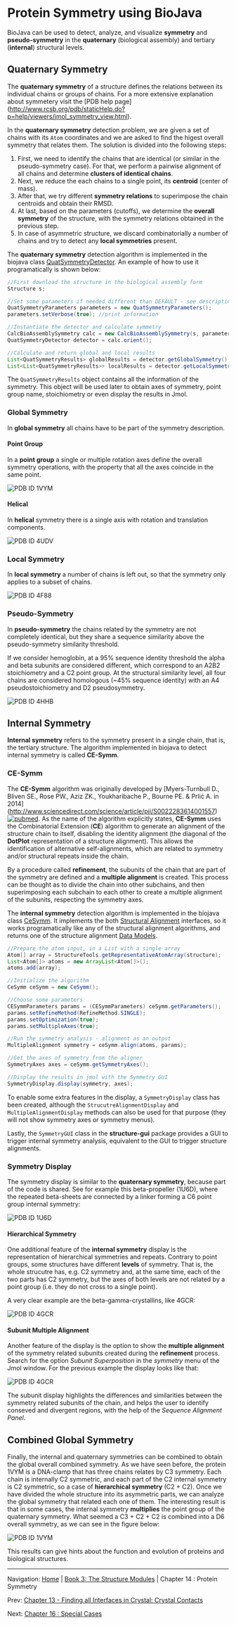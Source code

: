 Protein Symmetry using BioJava
================================================================

BioJava can be used to detect, analyze, and visualize **symmetry** and 
**pseudo-symmetry** in the **quaternary** (biological assembly) and tertiary 
(**internal**) structural levels.

## Quaternary Symmetry

The **quaternary symmetry** of a structure defines the relations between 
its individual chains or groups of chains. For a more extensive explanation 
about symmetery visit the [PDB help page]
(http://www.rcsb.org/pdb/staticHelp.do?p=help/viewers/jmol_symmetry_view.html).

In the **quaternary symmetry** detection problem, we are given a set of chains
with its `Atom` coordinates and we are asked to find the higest overall symmetry that
relates them. The solution is divided into the following steps:

1. First, we need to identify the chains that are identical (or similar
in the pseudo-symmetry case). For that, we perform a pairwise alignment of all
chains and determine **clusters of identical chains**.
2. Next, we reduce the each chains to a single point, its **centroid** (center of mass).
3. After that, we try different **symmetry relations** to superimpose the chain centroids 
and obtain their RMSD.
4. At last, based on the parameters (cutoffs), we determine the **overall symmetry** of the
structure, with the symmetry relations obtained in the previous step.
5. In case of asymmetric structure, we discard combinatorially a number of chains and try
to detect any **local symmetries** present.

The **quaternary symmetry** detection algorithm is implemented in the biojava class
[QuatSymmetryDetector](http://www.biojava.org/docs/api/org/biojava/nbio/structure/symmetry/core/QuatSymmetryDetector).
An example of how to use it programatically is shown below:

```java
//First download the structure in the biological assembly form
Structure s;

//Set some parameters if needed different than DEFAULT - see descriptions
QuatSymmetryParameters parameters = new QuatSymmetryParameters();
parameters.setVerbose(true); //print information

//Instantiate the detector and calculate symmetry
CalcBioAssemblySymmetry calc = new CalcBioAssemblySymmetry(s, parameters);
QuatSymmetryDetector detector = calc.orient();

//Calculate and return global and local results
List<QuatSymmetryResults> globalResults = detector.getGlobalSymmetry();
List<List<QuatSymmetryResults>> localResults = detector.getLocalSymmetries();

```

The `QuatSymmetryResults` object contains all the information of the symmetry.
This object will be used later to obtain axes of symmetry, point group name,
stoichiometry or even display the results in Jmol.

### Global Symmetry

In **global symmetry** all chains have to be part of the symmetry description.

#### Point Group

In a **point group** a single or multiple rotation axes define the overall symmetry
operations, with the property that all the axes coincide in the same point.

![PDB ID 1VYM](img/symm_pg.png)

#### Helical

In **helical** symmetry there is a single axis with rotation and translation
components.

![PDB ID 4UDV](img/symm_helical.png)

### Local Symmetry

In **local symmetry** a number of chains is left out, so that the symmetry
only applies to a subset of chains.

![PDB ID 4F88](img/symm_local.png)

### Pseudo-Symmetry

In **pseudo-symmetry** the chains related by the symmetry are not completely
identical, but they share a sequence similarity above the pseudo-symmetry 
similarity threshold.

If we consider hemoglobin, at a 95% sequence identity threshold the alpha and 
beta subunits are considered different, which correspond to an A2B2 stoichiometry 
and a C2 point group. At the structural similarity level, all four chains are 
considered homologous (~45% sequence identity) with an A4 pseudostoichiometry and 
D2 pseudosymmetry. 

![PDB ID 4HHB](img/symm_pseudo.png)

## Internal Symmetry

**Internal symmetry** refers to the symmetry present in a single chain, that is, 
the tertiary structure. The algorithm implemented in biojava to detect internal 
symmetry is called **CE-Symm**.

### CE-Symm

The **CE-Symm** algorithm was originally developed by [Myers-Turnbull D., Bliven SE., 
Rose PW., Aziz ZK., Youkharibache P., Bourne PE. & Prlić A. in 2014]
(http://www.sciencedirect.com/science/article/pii/S0022283614001557)  [![pubmed](http://img.shields.io/badge/in-pubmed-blue.svg?style=flat)](http://www.ncbi.nlm.nih.gov/pubmed/24681267).
As the name of the algorithm explicitly states, **CE-Symm** uses the Combinatorial
Extension (**CE**) algorithm to generate an alignment of the structure chain to itself, 
disabling the identity alignment (the diagonal of the **DotPlot** representation of a 
structure alignment). This allows the identification of alternative self-alignments, 
which are related to symmetry and/or structural repeats inside the chain.

By a procedure called **refinement**, the subunits of the chain that are part of the symmetry 
are defined and a **multiple alignment** is created. This process can be thought as to
divide the chain into other subchains, and then superimposing each subchain to each other to
create a multiple alignment of the subunits, respecting the symmetry axes.

The **internal symmetry** detection algorithm is implemented in the biojava class
[CeSymm](http://www.biojava.org/docs/api/org/biojava/nbio/structure/symmetry/internal/CeSymm).
It implements the both [Structural Alignment](alignment.md) interfaces, so it works programatically
like any of the structural alignment algorithms, and returns one of the structure alignment 
[Data Models](alignment-data-model.md). 

```java
//Prepare the atom input, in a List with a single array
Atom[] array = StructureTools.getRepresentativeAtomArray(structure);
List<Atom[]> atoms = new ArrayList<Atom[]>();
atoms.add(array);

//Initialize the algorithm
CeSymm ceSymm = new CeSymm();

//Choose some parameters
CESymmParameters params = (CESymmParameters) ceSymm.getParameters();
params.setRefineMethod(RefineMethod.SINGLE);
params.setOptimization(true);
params.setMultipleAxes(true);

//Run the symmetry analysis - alignment as an output
MultipleAlignment symmetry = ceSymm.align(atoms, params);

//Get the axes of symmetry from the aligner
SymmetryAxes axes = ceSymm.getSymmetryAxes();

//Display the results in jmol with the Symmetry GUI
SymmetryDisplay.display(symmetry, axes);
```

To enable some extra features in the display, a `SymmetryDisplay`
class has been created, although the `StrucutreAlignmentDisplay`
and `MultipleAlignmentDisplay` methods can also be used for that
purpose (they will not show symmetry axes or symmetry menus).

Lastly, the `SymmetryGUI` class in the **structure-gui** package
provides a GUI to trigger internal symmetry analysis, equivalent
to the GUI to trigger structure alignments.

### Symmetry Display

The symmetry display is similar to the **quaternary symmetry**, because
part of the code is shared. See for example this beta-propeller (1U6D), 
where the repeated beta-sheets are connected by a linker forming a C6
point group internal symmetry:

![PDB ID 1U6D](img/symm_internal.png)

#### Hierarchical Symmetry

One additional feature of the **internal symmetry** display is the representation
of hierarchical symmetries and repeats. Contrary to point groups, some structures 
have different **levels** of symmetry. That is, the whole strucutre has, e.g. C2 
symmetry and, at the same time, each of the two parts has C2 symmetry, but the axes 
of both levels are not related by a point group (i.e. they do not cross to a single 
point).

A very clear example are the beta-gamma-crystallins, like 4GCR:

![PDB ID 4GCR](img/symm_hierarchy.png)

#### Subunit Multiple Alignment

Another feature of the display is the option to show the **multiple alignment** of 
the symmetry related subunits created during the **refinement** process. Search for
the option *Subunit Superposition* in the *symmetry* menu of the Jmol window. For 
the previous example the display looks like that:

![PDB ID 4GCR](img/symm_subunits.png)

The subunit display highlights the differences and similarities between the symmetry 
related subunits of the chain, and helps the user to identify conseved and divergent
regions, with the help of the *Sequence Alignment Panel*.

## Combined Global Symmetry

Finally, the internal and quaternary symmetries can be combined to obtain the global
overall combined symmetry. As we have seen before, the protein 1VYM is a DNA-clamp that
has three chains relates by C3 symmetry. Each chain is internally C2 symmetric, and each 
part of the C2 internal symmetry is C2 symmetric, so a case of **hierarchical symmetry** 
(C2 + C2). Once we have divided the whole structure into its asymmetric parts, we can 
analyze the global symmetry that related each one of them. The interesting result is that
in some cases, the internal symmetry **multiplies** the point group of the quaternary symmetry.
What seemed a C3 + C2 + C2 is combined into a D6 overall symmetry, as we can see in the figure
below:

![PDB ID 1VYM](img/symm_combined.png)

This results can give hints about the function and evolution of proteins and biological
structures.

<!--automatically generated footer-->

---

Navigation:
[Home](../README.md)
| [Book 3: The Structure Modules](README.md)
| Chapter 14 : Protein Symmetry

Prev: [Chapter 13 - Finding all Interfaces in Crystal: Crystal Contacts](crystal-contacts.md)

Next: [Chapter 16 : Special Cases](special.md)
